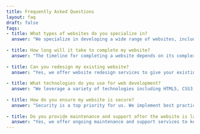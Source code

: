 ```yaml
---
title: Frequently Asked Questions
layout: faq
draft: false
faqs:
- title: What types of websites do you specialize in?
  answer: "We specialize in developing a wide range of websites, including e-commerce sites, business websites, portfolio sites, and custom web applications. Whatever your needs, we have the expertise to deliver."
  
- title: How long will it take to complete my website?
  answer: "The timeline for completing a website depends on its complexity and your specific requirements. We work closely with you to establish a timeline and ensure timely delivery."
  
- title: Can you redesign my existing website?
  answer: "Yes, we offer website redesign services to give your existing site a fresh look and improved functionality. Contact us to discuss your goals for the redesign."
  
- title: What technologies do you use for web development?
  answer: "We leverage a variety of technologies including HTML5, CSS3, JavaScript (React, Angular, Vue.js), PHP, Node.js, and various CMS platforms like WordPress and Drupal. Our choice of technology depends on the specific requirements of your project."
  
- title: How do you ensure my website is secure?
  answer: "Security is a top priority for us. We implement best practices such as HTTPS, data encryption, regular security audits, and secure coding practices to protect your website from threats."
  
- title: Do you provide maintenance and support after the website is launched?
  answer: "Yes, we offer ongoing maintenance and support services to keep your website running smoothly. Our support includes updates, troubleshooting, and technical assistance as needed."
---
```


